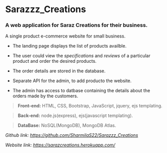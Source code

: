 # Sarazzz_Creations
### A web application for Saraz Creations for their business.

A single product e-commerce website for small business.

- The landing page displays the list of products availble.
- The user could view the _specifications_ and _reviews_ of a particular product and order the desired products.
- The order details are stored in the database.

- Separate API for the admin, to add producto the website.
- The admin has access to datbase containing the details about the orders made by the customers.

> **Front-end:** HTML, CSS, Bootstrap, JavaScript, jquery, ejs templating.

> **Back-end:** node.js(express), ejs(javascript templating).

> **DataBase:** NoSQL(MongoDB), MongoDB Atlas.

*Github link: https://github.com/SharmilaS22/Sarazzz_Creations*

*Website link: https://sarazcreations.herokuapp.com/*
